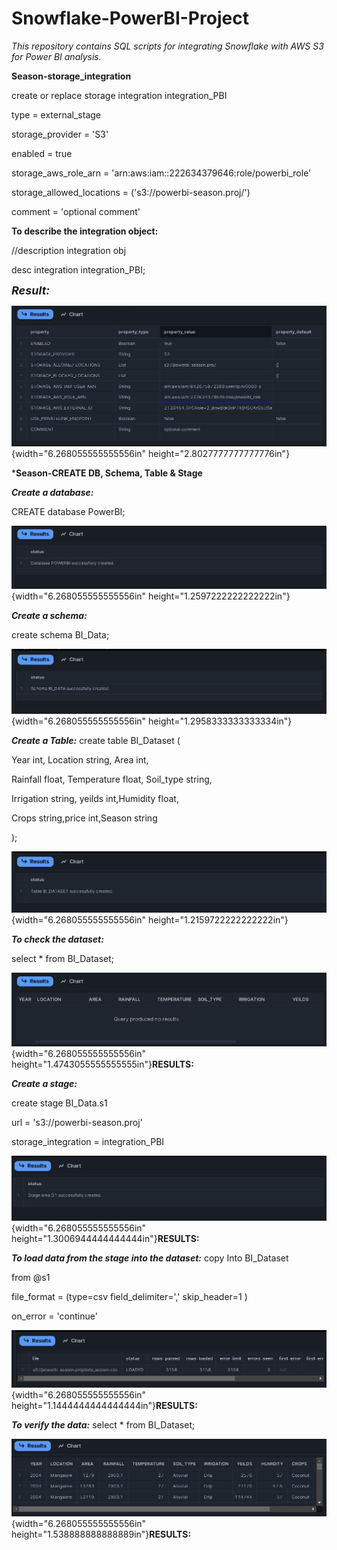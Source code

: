 # Snowflake-PowerBI-Project

*This repository contains SQL scripts for integrating Snowflake with AWS S3 for Power BI analysis.*


**Season-storage_integration**

create or replace storage integration integration_PBI

type = external_stage

storage_provider = \'S3\'

enabled = true

storage_aws_role_arn = \'arn:aws:iam::222634379646:role/powerbi_role\'

storage_allowed_locations = (\'s3://powerbi-season.proj/\')

comment = \'optional comment\'

**To describe the integration object:**

//description integration obj

desc integration integration_PBI;

<span style="font-size:18px;"><b><i>Result:</i></b></span>

![](Query_results/image1.png){width="6.268055555555556in"
height="2.8027777777777776in"}

***Season-CREATE DB, Schema, Table & Stage**

***Create a database:***

CREATE database PowerBI;

![](Query_Results/image2.png){width="6.268055555555556in"
height="1.2597222222222222in"}

***Create a schema:***

create schema BI_Data;

![](Query_Results/image3.png){width="6.268055555555556in"
height="1.2958333333333334in"}

***Create a Table:***
create table BI_Dataset (

Year int, Location string, Area int,

Rainfall float, Temperature float, Soil_type string,

Irrigation string, yeilds int,Humidity float,

Crops string,price int,Season string

);


![](Query_Results/image4.png){width="6.268055555555556in"
height="1.2159722222222222in"}

***To check the dataset:***

select \* from BI_Dataset;

![](Query_Results/image5.png){width="6.268055555555556in"
height="1.4743055555555555in"}**RESULTS:**

***Create a stage:***

create stage BI_Data.s1

url = \'s3://powerbi-season.proj\'

storage_integration = integration_PBI

![](Query_Results/image6.png){width="6.268055555555556in"
height="1.3006944444444444in"}**RESULTS:**


***To load data from the stage into the dataset:***
copy Into BI_Dataset

from \@s1

file_format = (type=csv field_delimiter=\',\' skip_header=1 )

on_error = \'continue\'

![](Query_Results/image7.png){width="6.268055555555556in"
height="1.1444444444444444in"}**RESULTS:**

***To verify the data:***
select \* from BI_Dataset;

![](Query_Results/image8.png){width="6.268055555555556in"
height="1.538888888888889in"}**RESULTS:**
